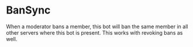 # BanSync
When a moderator bans a member, this bot will ban the same member in all other servers where this bot is present. This works with revoking bans as well.
